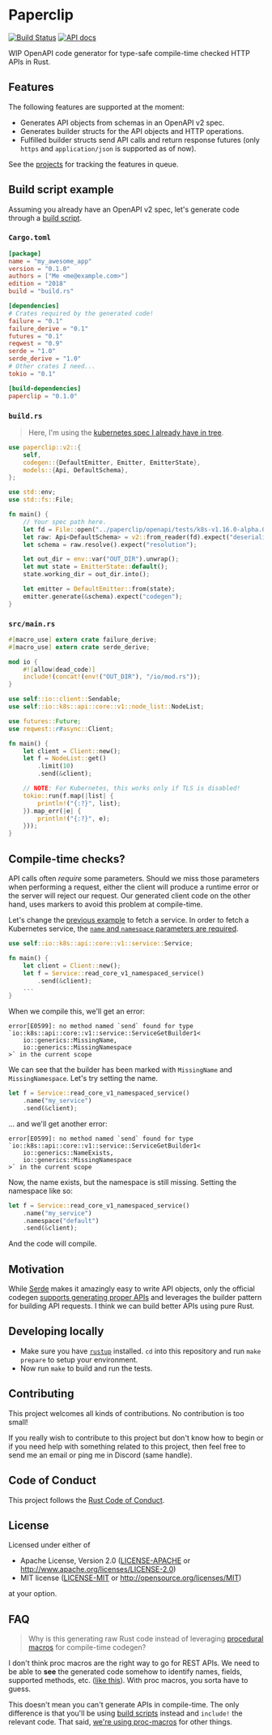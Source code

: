 # Paperclip

[![Build Status](https://api.travis-ci.org/wafflespeanut/paperclip.svg?branch=master)](https://travis-ci.org/wafflespeanut/paperclip)
[![API docs](https://img.shields.io/badge/docs-latest-blue.svg)](https://paperclip.waffles.space/paperclip)

WIP OpenAPI code generator for type-safe compile-time checked HTTP APIs in Rust.

## Features

The following features are supported at the moment:

 - Generates API objects from schemas in an OpenAPI v2 spec.
 - Generates builder structs for the API objects and HTTP operations.
 - Fulfilled builder structs send API calls and return response futures (only `https` and `application/json` is supported as of now).

See the [projects](https://github.com/wafflespeanut/paperclip/projects) for tracking the features in queue.

## Build script example

Assuming you already have an OpenAPI v2 spec, let's generate code through a [build script](https://doc.rust-lang.org/cargo/reference/build-scripts.html).

### `Cargo.toml`

```toml
[package]
name = "my_awesome_app"
version = "0.1.0"
authors = ["Me <me@example.com>"]
edition = "2018"
build = "build.rs"

[dependencies]
# Crates required by the generated code!
failure = "0.1"
failure_derive = "0.1"
futures = "0.1"
reqwest = "0.9"
serde = "1.0"
serde_derive = "1.0"
# Other crates I need...
tokio = "0.1"

[build-dependencies]
paperclip = "0.1.0"
```

### `build.rs`

> Here, I'm using the [kubernetes spec I already have in tree](./openapi/tests/k8s-v1.16.0-alpha.0-openapi-v2.json).

```rust
use paperclip::v2::{
    self,
    codegen::{DefaultEmitter, Emitter, EmitterState},
    models::{Api, DefaultSchema},
};

use std::env;
use std::fs::File;

fn main() {
    // Your spec path here.
    let fd = File::open("../paperclip/openapi/tests/k8s-v1.16.0-alpha.0-openapi-v2.json").expect("schema?");
    let raw: Api<DefaultSchema> = v2::from_reader(fd).expect("deserializing spec");
    let schema = raw.resolve().expect("resolution");

    let out_dir = env::var("OUT_DIR").unwrap();
    let mut state = EmitterState::default();
    state.working_dir = out_dir.into();

    let emitter = DefaultEmitter::from(state);
    emitter.generate(&schema).expect("codegen");
}
```

### `src/main.rs`

```rust
#[macro_use] extern crate failure_derive;
#[macro_use] extern crate serde_derive;

mod io {
    #![allow(dead_code)]
    include!(concat!(env!("OUT_DIR"), "/io/mod.rs"));
}

use self::io::client::Sendable;
use self::io::k8s::api::core::v1::node_list::NodeList;

use futures::Future;
use reqwest::r#async::Client;

fn main() {
    let client = Client::new();
    let f = NodeList::get()
        .limit(10)
        .send(&client);

    // NOTE: For Kubernetes, this works only if TLS is disabled!
    tokio::run(f.map(|list| {
        println!("{:?}", list);
    }).map_err(|e| {
        println!("{:?}", e);
    }));
}
```

## Compile-time checks?

API calls often *require* some parameters. Should we miss those parameters when performing a request, either the client will produce a runtime error or the server will reject our request. Our generated client code on the other hand, uses markers to avoid this problem at compile-time.

Let's change the [previous example](#srcmainrs) to fetch a service. In order to fetch a Kubernetes service, the [`name` and `namespace` parameters are required](https://kubernetes.io/docs/reference/generated/kubernetes-api/v1.14/#read-service-v1-core).

```rust
use self::io::k8s::api::core::v1::service::Service;

fn main() {
    let client = Client::new();
    let f = Service::read_core_v1_namespaced_service()
        .send(&client);
    ...
}
```

When we compile this, we'll get an error:

```
error[E0599]: no method named `send` found for type
`io::k8s::api::core::v1::service::ServiceGetBuilder1<
    io::generics::MissingName,
    io::generics::MissingNamespace
>` in the current scope
```

We can see that the builder has been marked with `MissingName` and `MissingNamespace`. Let's try setting the name.

```rust
let f = Service::read_core_v1_namespaced_service()
    .name("my_service")
    .send(&client);
```

... and we'll get another error:

```
error[E0599]: no method named `send` found for type
`io::k8s::api::core::v1::service::ServiceGetBuilder1<
    io::generics::NameExists,
    io::generics::MissingNamespace
>` in the current scope
```

Now, the name exists, but the namespace is still missing. Setting the namespace like so:

```rust
let f = Service::read_core_v1_namespaced_service()
    .name("my_service")
    .namespace("default")
    .send(&client);
```

And the code will compile.

## Motivation

While [Serde](https://serde.rs/) makes it amazingly easy to write API objects, only the official codegen [supports generating proper APIs](https://github.com/swagger-api/swagger-codegen/tree/dedb5ce36d54495365da9a7d88d1e6e056cfe29f/samples/client/petstore/rust) and leverages the builder pattern for building API requests. I think we can build better APIs using pure Rust.

## Developing locally

 - Make sure you have [`rustup`](https://rustup.rs/) installed. `cd` into this repository and run `make prepare` to setup your environment.
 - Now run `make` to build and run the tests.

## Contributing

This project welcomes all kinds of contributions. No contribution is too small!

If you really wish to contribute to this project but don't know how to begin or if you need help with something related to this project, then feel free to send me an email or ping me in Discord (same handle).

## Code of Conduct

This project follows the [Rust Code of Conduct](https://www.rust-lang.org/policies/code-of-conduct).

## License

Licensed under either of

- Apache License, Version 2.0 ([LICENSE-APACHE](LICENSE-APACHE) or http://www.apache.org/licenses/LICENSE-2.0)
- MIT license ([LICENSE-MIT](LICENSE-MIT) or http://opensource.org/licenses/MIT)

at your option.

## FAQ

> Why is this generating raw Rust code instead of leveraging [procedural macros](https://doc.rust-lang.org/reference/procedural-macros.html) for compile-time codegen?

I don't think proc macros are the right way to go for REST APIs. We need to be able to **see** the generated code somehow to identify names, fields, supported methods, etc. ([like this](https://paperclip.waffles.space/tests/test_k8s/api/)). With proc macros, you sorta have to guess.

This doesn't mean you can't generate APIs in compile-time. The only difference is that you'll be using [build scripts](#build-script-example) instead and `include!` the relevant code. That said, [we're using proc-macros](./macros) for other things.
